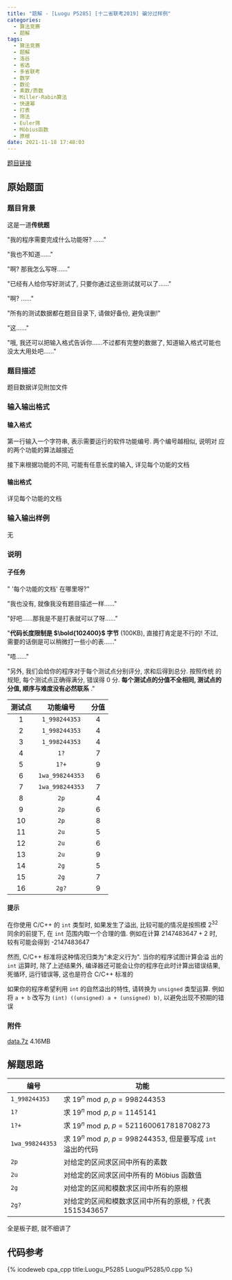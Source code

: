 ```yaml
---
title: "题解 - [Luogu P5285] [十二省联考2019] 骗分过样例"
categories:
  - 算法竞赛
  - 题解
tags:
  - 算法竞赛
  - 题解
  - 洛谷
  - 省选
  - 多省联考
  - 数学
  - 数论
  - 素数/质数
  - Miller-Rabin算法
  - 快速幂
  - 打表
  - 筛法
  - Euler筛
  - Möbius函数
  - 原根
date: 2021-11-18 17:48:03
---
```


[题目链接](https://www.luogu.com.cn/problem/P5285)

<!-- more -->

## 原始题面

### 题目背景

这是一道**传统题**

"我的程序需要完成什么功能呀? ......"

"我也不知道......"

"啊? 那我怎么写呀......"

"已经有人给你写好测试了, 只要你通过这些测试就可以了......"

"啊? ......"

"所有的测试数据都在题目目录下, 请做好备份, 避免误删!"

"这......"

"哦, 我还可以把输入格式告诉你......不过都有完整的数据了, 知道输入格式可能也没太大用处吧......"

### 题目描述

题目数据详见附加文件

### 输入输出格式

#### 输入格式

第一行输入一个字符串, 表示需要运行的软件功能编号. 两个编号越相似, 说明对 应的两个功能的算法越接近

接下来根据功能的不同, 可能有任意长度的输入, 详见每个功能的文档

#### 输出格式

详见每个功能的文档

### 输入输出样例

无

### 说明

#### 子任务

" '每个功能的文档' 在哪里呀?"

"我也没有, 就像我没有题目描述一样......"

"好吧......那我是不是打表就可以了呀......"

"**代码长度限制是 $\bold{102400}$ 字节** ($100$KB), 直接打肯定是不行的! 不过, 需要的话倒是可以稍微打一些小的表......"

"唔......"

"另外, 我们会给你的程序对于每个测试点分别评分, 求和后得到总分. 按照传统 的规矩, 每个测试点正确得满分, 错误得 $0$ 分. **每个测试点的分值不全相同, 测试点的分值, 顺序与难度没有必然联系** ."

| 测试点 |         功能编号          | 分值 |
| :----: | :-----------------------: | :--: |
|  $1$   |  $\texttt{1\_998244353}$  | $4$  |
|  $2$   |  $\texttt{1\_998244353}$  | $4$  |
|  $3$   |  $\texttt{1\_998244353}$  | $4$  |
|  $4$   |       $\texttt{1?}$       | $7$  |
|  $5$   |      $\texttt{1?+}$       | $9$  |
|  $6$   | $\texttt{1wa\_998244353}$ | $6$  |
|  $7$   | $\texttt{1wa\_998244353}$ | $7$  |
|  $8$   |       $\texttt{2p}$       | $4$  |
|  $9$   |       $\texttt{2p}$       | $6$  |
|  $10$  |       $\texttt{2p}$       | $8$  |
|  $11$  |       $\texttt{2u}$       | $5$  |
|  $12$  |       $\texttt{2u}$       | $6$  |
|  $13$  |       $\texttt{2u}$       | $9$  |
|  $14$  |       $\texttt{2g}$       | $5$  |
|  $15$  |       $\texttt{2g}$       | $7$  |
|  $16$  |      $\texttt{2g?}$       | $9$  |

#### 提示

在你使用 C/C++ 的 `int` 类型时, 如果发生了溢出, 比较可能的情况是按照模 $2^{32}$ 同余的前提下, 在 `int` 范围内取一个合理的值. 例如在计算 $2147483647 + 2$ 时, 较有可能会得到 -$2147483647$

然而, C/C++ 标准将这种情况归类为"未定义行为". 当你的程序试图计算会溢 出的 `int` 运算时, 除了上述结果外, 编译器还可能会让你的程序在此时计算出错误结果, 死循环, 运行错误等, 这也是符合 C/C++ 标准的

如果你的程序希望利用 `int` 的自然溢出的特性, 请转换为 `unsigned` 类型运算. 例如将 `a + b` 改写为 `(int) ((unsigned) a + (unsigned) b)`, 以避免出现不预期的错误

### 附件

[data.7z](data.7z) 4.16MB

## 解题思路

| 编号                      | 功能                                                         |
| ------------------------- | ------------------------------------------------------------ |
| $\texttt{1\_998244353}$   | 求 $19^n\bmod p$, $p=998244353$                              |
| $\texttt{1?}$             | 求 $19^n\bmod p$, $p=1145141$                                |
| $\texttt{1?+}$            | 求 $19^n\bmod p$, $p=5211600617818708273$                    |
| $\texttt{1wa\_998244353}$ | 求 $19^n\bmod p$, $p=998244353$, 但是要写成 `int` 溢出的代码 |
| $\texttt{2p}$             | 对给定的区间求区间中所有的素数                               |
| $\texttt{2u}$             | 对给定的区间求区间中所有的 Möbius 函数值                     |
| $\texttt{2g}$             | 对给定的区间和模数求区间中所有的原根                         |
| $\texttt{2g?}$            | 对给定的区间和模数求区间中所有的原根, `?` 代表 $1515343657$  |

全是板子题, 就不细讲了

## 代码参考

{% icodeweb cpa_cpp title:Luogu_P5285 Luogu/P5285/0.cpp %}

